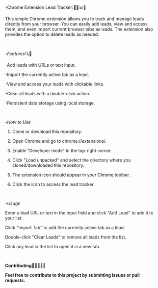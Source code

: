 -Chrome Extension Lead Tracker:🕵️‍♂️📊📅 


This simple Chrome extension allows you to track and manage leads directly from your browser. You can easily add leads, view and access them, and even import current browser tabs as leads. The extension also provides the option to delete leads as needed.

<br>

-*Features*🔍🧩 
  
-Add leads with URLs or text input.

-Import the currently active tab as a lead.

-View and access your leads with clickable links.

-Clear all leads with a double-click action.

-Persistent data storage using local storage.

<br>

-*How to Use*

1. Clone or download this repository.

2. Open Chrome and go to chrome://extensions/.
   
3. Enable "Developer mode" in the top-right corner.
   
4. Click "Load unpacked" and select the directory where you cloned/downloaded this repository.
  
5. The extension icon should appear in your Chrome toolbar.
   
6. Click the icon to access the lead tracker.

<br>

-*Usage*

Enter a lead URL or text in the input field and click "Add Lead" to add it to your list.

Click "Import Tab" to add the currently active tab as a lead.

Double-click "Clear Leads" to remove all leads from the list.

Click any lead in the list to open it in a new tab.


<br>

**Contributing**🙌🤝🧑‍🤝‍🧑

**Feel free to contribute to this project by submitting issues or pull requests.**
